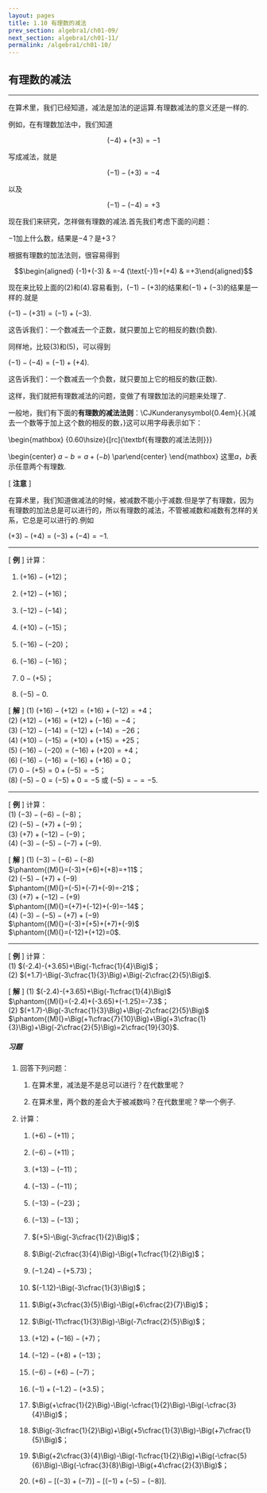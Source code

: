```yaml
---
layout: pages
title: 1.10 有理数的减法
prev_section: algebra1/ch01-09/
next_section: algebra1/ch01-11/
permalink: /algebra1/ch01-10/
---
```


有理数的减法
------------

----

在算术里，我们已经知道，减法是加法的逆运算.有理数减法的意义还是一样的.

例如，在有理数加法中，我们知道


$$(-4)+(+3)=-1$$


写成减法，就是


$$(-1)-(+3)=-4$$


以及

$$(-1)-(-4)=+3$$


现在我们来研究，怎祥做有理数的减法.首先我们考虑下面的问题：

$-1$加上什么数，结果是$-4$？是$+3$？

根据有理数的加法法则，很容易得到


$$\begin{aligned}
(-1)+(-3) & =-4  
(\text{-}1)+(+4) & =+3\end{aligned}$$


现在来比较上面的(2)和(4).容易看到，$(-1)-(+3)$的结果和$(-1)+(-3)$的结果是一样的.就是

$(-1)-(+31)=(-1)+(-3)$.

这告诉我们：一个数减去一个正数，就只要加上它的相反的数(负数).

同样地，比较(3)和(5)，可以得到

$(-1)-(-4)=(-1)+(+4)$.

这告诉我们：一个数减去一个负数，就只要加上它的相反的数(正数).

这样，我们就把有理数减法的问题，变做了有理数加法的问题来处理了.

一般地，我们有下面的**有理数的减法法则**：<span>\CJKunderanysymbol{0.4em}{.}{减去一个数等于加上这个数的相反的数，}</span>这可以用字母表示如下：

\begin{mathbox}
{0.60\hsize}{[rc]{\textbf{有理数的减法法则}}}

\begin{center}
$a-b=a+(-b)$
\par\end{center}
\end{mathbox}
这里$a$，$b$表示任意两个有理数.

[ **注意** ]

在算术里，我们知道做减法的时候，被减数不能小于减数.但是学了有理数，因为有理数的加法总是可以进行的，所以有理数的减法，不管被减数和减数有怎样的关系，它总是可以进行的.例如


$(+3)-(+4)=(-3)+(-4)=-1$.


----

[ **例** ] 计算：

1.  $(+16)-(+12)$；

2.  $(+12)-(+16)$；

3.  $(-12)-(-14)$；

4.  $(+10)-(-15)$；

5.  $(-16)-(-20)$；

6.  $(-16)-(-16)$；

7.  $0-(+5)$；

8.  $(-5)-0$.

[ **解** ] (1) $(+16)-(+12)=(+16)+(-12)=+4$；  
(2) $(+12)-(+16)=(+12)+(-16)=-4$；  
(3) $(-12)-(-14)=(-12)+(-14)=-26$；  
(4) $(+10)-(-15)=(+10)+(+15)=+25$；  
(5) $(-16)-(-20)=(-16)+(+20)=+4$；  
(6) $(-16)-(-16)=(-16)+(+16)=0$；  
(7) $0-(+5)=0+(-5)=-5$；  
(8) $(-5)-0=(-5)+0=-5$ 或 $(-5)=-=-5$.


----

[ **例** ] 计算：  
(1) $(-3)-(-6)-(-8)$；  
(2) $(-5)-(+7)+(-9)$；  
(3) $(+7)+(-12)-(-9)$；  
(4) $(-3)-(-5)-(-7)+(-9)$.

[ **解** ] (1) $(-3)-(-6)-(-8)$  
$\phantom{(M)(}=(-3)+(+6)+(+8)=+11$；  
(2) $(-5)-(+7)+(-9)$  
$\phantom{(M)(}=(-5)+(-7)+(-9)=-21$；  
(3) $(+7)+(-12)-(+9)$  
$\phantom{(M)(}=(+7)+(-12)+(-9)=-14$；  
(4) $(-3)-(-5)-(+7)+(-9)$  
$\phantom{(M)(}=(-3)+(+5)+(+7)+(-9)$  
$\phantom{(M)(}=(-12)+(+12)=0$.


----

[ **例** ] 计算：  
(1) $(-2.4)-(+3.65)+\Big(-1\cfrac{1}{4}\Big)$；  
(2) $(+1.7)-\Big(-3\cfrac{1}{3}\Big)+\Big(-2\cfrac{2}{5}\Big)$.

[ **解** ] (1) $(-2.4)-(+3.65)+\Big(-1\cfrac{1}{4}\Big)$  
$\phantom{(M)(}=(-2.4)+(-3.65)+(-1.25)=-7.3$；  
(2) $(+1.7)-\Big(-3\cfrac{1}{3}\Big)+\Big(-2\cfrac{2}{5}\Big)$  
$\phantom{(M)(}=\Big(+1\cfrac{7}{10}\Big)+\Big(+3\cfrac{1}{3}\Big)+\Big(-2\cfrac{2}{5}\Big)=2\cfrac{19}{30}$.




<div class="note">
<h5>习题</h5>
</div>

1.  回答下列问题：

    1.  在算术里，减法是不是总可以进行？在代数里呢？

    2.  在算术里，两个数的差会大于被减数吗？在代数里呢？举一个例子.

2.  计算：

    1.  $(+6)-(+11)$；

    2.  $(-6)-(+11)$；

    3.  $(+13)-(-11)$；

    4.  $(-13)-(-11)$；

    5.  $(-13)-(-23)$；

    6.  $(-13)-(-13)$；

    7.  $(+5)-\Big(-3\cfrac{1}{2}\Big)$；

    8.  $\Big(-2\cfrac{3}{4}\Big)-\Big(+1\cfrac{1}{2}\Big)$；

    9.  $(-1.24)-(+5.73)$；

    10. $(-1.12)-\Big(-3\cfrac{1}{3}\Big)$；

    11. $\Big(+3\cfrac{3}{5}\Big)-\Big(+6\cfrac{2}{7}\Big)$；

    12. $\Big(-11\cfrac{1}{3}\Big)-\Big(-7\cfrac{2}{5}\Big)$；

    13. $(+12)+(-16)-(+7)$；

    14. $(-12)-(+8)+(-13)$；

    15. $(-6)-(+6)-(-7)$；

    16. $(-1)+(-1.2)-(+3.5)$；

    17. $\Big(+\cfrac{1}{2}\Big)-\Big(-\cfrac{1}{2}\Big)-\Big(-\cfrac{3}{4}\Big)$；

    18. $\Big(-3\cfrac{1}{2}\Big)+\Big(+5\cfrac{1}{3}\Big)-\Big(+7\cfrac{1}{5}\Big)$；

    19. $\Big(+2\cfrac{3}{4}\Big)-\Big(-1\cfrac{1}{2}\Big)+\Big(-\cfrac{5}{6}\Big)-\Big(-\cfrac{3}{8}\Big)-\Big(+4\cfrac{2}{3}\Big)$；

    20. $(+6)-[(-3)+(-7)]-[(-1)+(-5)-(-8)]$.



